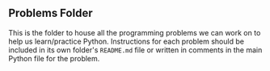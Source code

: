 ## Problems Folder

This is the folder to house all the programming problems we can work on to help us learn/practice Python. Instructions for each problem should be included in its own folder's `README.md` file or written in comments in the main Python file for the problem.